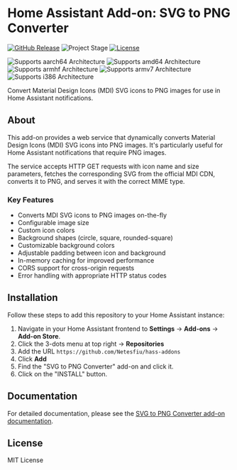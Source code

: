 # Home Assistant Add-on: SVG to PNG Converter

[![GitHub Release][releases-shield]][releases]
![Project Stage][project-stage-shield]
[![License][license-shield]](LICENSE.md)

![Supports aarch64 Architecture][aarch64-shield]
![Supports amd64 Architecture][amd64-shield]
![Supports armhf Architecture][armhf-shield]
![Supports armv7 Architecture][armv7-shield]
![Supports i386 Architecture][i386-shield]

Convert Material Design Icons (MDI) SVG icons to PNG images for use in Home Assistant notifications.

## About

This add-on provides a web service that dynamically converts Material Design Icons (MDI) SVG icons into PNG images. It's particularly useful for Home Assistant notifications that require PNG images.

The service accepts HTTP GET requests with icon name and size parameters, fetches the corresponding SVG from the official MDI CDN, converts it to PNG, and serves it with the correct MIME type.

### Key Features

- Converts MDI SVG icons to PNG images on-the-fly
- Configurable image size
- Custom icon colors
- Background shapes (circle, square, rounded-square)
- Customizable background colors
- Adjustable padding between icon and background
- In-memory caching for improved performance
- CORS support for cross-origin requests
- Error handling with appropriate HTTP status codes

## Installation

Follow these steps to add this repository to your Home Assistant instance:

1. Navigate in your Home Assistant frontend to **Settings** -> **Add-ons** -> **Add-on Store**.
2. Click the 3-dots menu at top right -> **Repositories**
3. Add the URL `https://github.com/Netesfiu/hass-addons`
4. Click **Add**
5. Find the "SVG to PNG Converter" add-on and click it.
6. Click on the "INSTALL" button.

## Documentation

For detailed documentation, please see the [SVG to PNG Converter add-on documentation](./svg-to-png/README.md).

## License

MIT License

[aarch64-shield]: https://img.shields.io/badge/aarch64-yes-green.svg
[amd64-shield]: https://img.shields.io/badge/amd64-yes-green.svg
[armhf-shield]: https://img.shields.io/badge/armhf-yes-green.svg
[armv7-shield]: https://img.shields.io/badge/armv7-yes-green.svg
[i386-shield]: https://img.shields.io/badge/i386-yes-green.svg
[license-shield]: https://img.shields.io/github/license/Netesfiu/hass-addons.svg
[project-stage-shield]: https://img.shields.io/badge/project%20stage-production%20ready-brightgreen.svg
[releases-shield]: https://img.shields.io/github/release/Netesfiu/hass-addons.svg
[releases]: https://github.com/Netesfiu/hass-addons/releases
